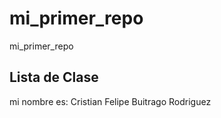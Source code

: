 # mi_primer_repo

mi_primer_repo

## Lista de Clase

mi nombre es: Cristian Felipe Buitrago Rodriguez
